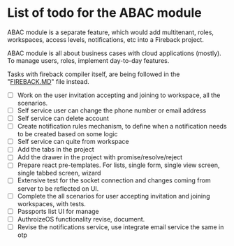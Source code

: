 # List of todo for the ABAC module

ABAC module is a separate feature, which would add multitenant, roles, workspaces,
access levels, notifications, etc into a Fireback project.

ABAC module is all about business cases with cloud applications (mostly). To manage users, roles,
implement day-to-day features.

Tasks with fireback compiler itself, are being followed in the "[FIREBACK.MD](FIREBACK.MD)" file instead.

- [ ] Work on the user invitation accepting and joining to workspace, all the scenarios.
- [ ] Self service user can change the phone number or email address
- [ ] Self service can delete account
- [ ] Create notification rules mechanism, to define when a notification needs to be created based on some logic
- [ ] Self service can quite from workspace
- [ ] Add the tabs in the project
- [ ] Add the drawer in the project with promise/resolve/reject
- [ ] Prepare react pre-templates. For lists, single form, single view screen, single tabbed screen, wizard
- [ ] Extensive test for the socket connection and changes coming from server to be reflected on UI.
- [ ] Complete the all scenarios for user accepting invitation and joining workspaces, with tests.
- [ ] Passports list UI for manage
- [ ] AuthroizeOS functionality revise, document.
- [ ] Revise the notifications service, use integrate email service the same in otp
